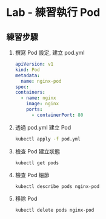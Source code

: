 # Lab - 練習執行 Pod

## 練習步驟

1. 撰寫 Pod 設定, 建立 pod.yml

    ```yml
    apiVersion: v1
    kind: Pod
    metadata:
      name: nginx-pod
    spec:
    containers:
      - name: nginx
        image: nginx
        ports:
          - containerPort: 80
    ```

1. 透過 pod.yml 建立 Pod

    ```bash
    kubectl apply -f pod.yml
    ```

1. 檢查 Pod 建立狀態

    ```
    kubectl get pods
    ```

1. 檢查 Pod 細節

    ```
    kubectl describe pods nginx-pod
    ```

1. 移除 Pod

    ```
    kubectl delete pods nginx-pod
    ```